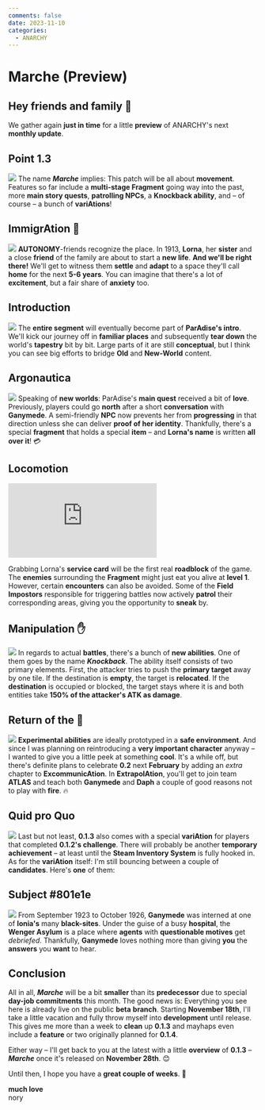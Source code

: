 ```yaml
---
comments: false
date: 2023-11-10
categories:
  - ANARCHY
---
```


# Marche (Preview)

## **Hey friends and family** 👋

We gather again **just in time** for a little **preview** of ANARCHY's next **monthly update**. 

## Point 1.3
![](/assets/blog/images/steam/2023/6bc5c2f62266f91f02885a4cd77faa41fdf0f630.png)
The name ***Marche*** implies: This patch will be all about **movement**. Features so far include a **multi-stage Fragment** going way into the past, more **main story quests**, **patrolling NPCs**, a **Knockback ability**, and – of course – a bunch of **variAtions**!

## ImmigrAtion 🧳
![](/assets/blog/images/steam/2023/075e0d4614aae21cf25c451075ea943fbc0e80f3.png)
**AUTONOMY**-friends recognize the place. In 1913, **Lorna**, her **sister** and a close **friend** of the family are about to start a **new life**. **And we'll be right there!** We'll get to witness them **settle** and **adapt** to a space they'll call **home** for the next **5-6 years**. You can imagine that there's a lot of **excitement**, but a fair share of **anxiety** too.

## Introduction
![](/assets/blog/images/steam/2023/56250dcb8404f1250e5393871b1f1bf420a31fe7.png)
The **entire segment** will eventually become part of **ParAdise's intro**. We'll kick our journey off in **familiar places** and subsequently **tear down** the world's **tapestry** bit by bit. Large parts of it are still **conceptual**, but I think you can see big efforts to bridge **Old** and **New-World** content.

## Argonautica
![](/assets/blog/images/steam/2023/75f3d8bf3abcbaf2b32cda38f1b70b345a04cfa1.png)
Speaking of **new worlds**: ParAdise's **main quest** received a bit of **love**. Previously, players could go **north** after a short **conversation** with **Ganymede**. A semi-friendly **NPC** now prevents her from **progressing** in that direction unless she can deliver **proof of her identity**. Thankfully, there's a special **fragment** that holds a special **item** – and **Lorna's name** is written **all over it**! 💳

## Locomotion

<div class="md-embed md-embed--16-9">
<iframe allowfullscreen="" frameborder="0" src="https://www.youtube.com/embed/cdtu1GGR0Aw"></iframe>
</div>

Grabbing Lorna's **service card** will be the first real **roadblock** of the game. The **enemies** surrounding the **Fragment** might just eat you alive at **level 1**. However, certain **encounters** can also be avoided. Some of the **Field Impostors** responsible for triggering battles now actively **patrol** their corresponding areas, giving you the opportunity to **sneak** by.

## Manipulation ✋
![](/assets/blog/images/steam/2023/a557188f90a67ee1fff71efdc7eb9df15ea04177.gif)
In regards to actual **battles**, there's a bunch of **new abilities**. One of them goes by the name ***Knockback***. The ability itself consists of two primary elements. First, the attacker tries to push the **primary target** away by one tile. If the destination is **empty**, the target is **relocated**. If the **destination** is occupied or blocked, the target stays where it is and both entities take **150% of the attacker's ATK as damage**.

## Return of the 👑
![](/assets/blog/images/steam/2023/f77fb6ad702443bfaf56105bbaadf3b28c38654a.png)
**Experimental abilities** are ideally prototyped in a **safe environment**. And since I was planning on reintroducing a **very important character** anyway – I wanted to give you a little peek at something **cool**. It's a while off, but there's definite plans to celebrate **0.2** next **February** by adding an *extra* chapter to **ExcommunicAtion**. In **ExtrapolAtion**, you'll get to join team **ATLAS** and teach both **Ganymede** and **Daph** a couple of good reasons not to play with **fire**. 🔥

## Quid pro Quo
![](/assets/blog/images/steam/2023/f00aa99bf580af14b700b93cba6fc01325a3d9fd.png)
Last but not least, **0.1.3** also comes with a special **variAtion** for players that completed **0.1.2's challenge**. There will probably be another **temporary achievement** – at least until the **Steam Inventory System** is fully hooked in. As for the **variAtion** itself: I'm still bouncing between a couple of **candidates**. Here's **one** of them:

## Subject #801e1e
![](/assets/blog/images/steam/2023/67cd59adc0a7069562a37374910efaa07aadc3c3.png)
From September 1923 to October 1926, **Ganymede** was interned at one of **Ionia's** many **black-sites**. Under the guise of a busy **hospital**, the **Wenger Asylum** is a place where **agents** with **questionable motives** get *debriefed*. Thankfully, **Ganymede** loves nothing more than giving **you** the **answers** you **want** to hear.

## Conclusion
All in all, ***Marche*** will be a bit **smaller** than its **predecessor** due to special **day-job commitments** this month. The good news is: Everything you see here is already live on the public **beta** **branch**. Starting **November 18th**, I'll take a little vacation and fully throw myself into **development** until release. This gives me more than a week to **clean** up **0.1.3** and mayhaps even include a **feature** or two originally planned for **0.1.4**.

Either way – I'll get back to you at the latest with a little **overview** of **0.1.3** – ***Marche*** once it's released on **November 28th**. 😊

Until then, I hope you have a **great couple of weeks**. 🥰

**much love**  
nory
